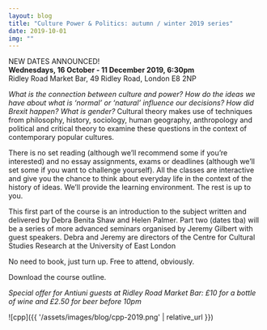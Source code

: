 ```yaml
---
layout: blog
title: "Culture Power & Politics: autumn / winter 2019 series"
date: 2019-10-01
img: ""
---
```

NEW DATES ANNOUNCED!<br/>
**Wednesdays, 16 October - 11 December 2019, 6:30pm**<br/>
Ridley Road Market Bar, 49 Ridley Road, London E8 2NP<br/>

<i>What is the connection between culture and power? How do the ideas we have about what is ‘normal’ or ‘natural’ influence our decisions? How did Brexit happen? What is gender?</i> Cultural theory makes use of techniques from philosophy, history, sociology, human geography, anthropology and political and critical theory to examine these questions in the context of contemporary popular cultures.

There is no set reading (although we’ll recommend some if you’re interested) and no essay assignments, exams or deadlines (although we’ll set some if you want to challenge yourself).
All the classes are interactive and give you the chance to think about everyday life in the context of the history of ideas.
We’ll provide the learning environment. The rest is up to you.

This first part of the course is an introduction to the subject written and delivered by Debra Benita Shaw and Helen Palmer. Part two (dates tba) will be a series of more advanced seminars organised by Jeremy Gilbert with guest speakers. Debra and Jeremy are directors of the Centre for Cultural Studies Research at the University of East London

No need to book, just turn up.
Free to attend, obviously.

Download the course outline.

*Special offer for Antiuni guests at Ridley Road Market Bar: £10 for a bottle of wine and £2.50 for beer before 10pm*

![cpp]({{ '/assets/images/blog/cpp-2019.png' | relative_url }})